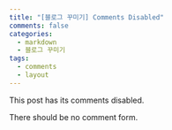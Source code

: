 ```yaml
---
title: "[블로그 꾸미기] Comments Disabled"
comments: false
categories: 
  - markdown
  - 블로그 꾸미기
tags:
  - comments
  - layout
---
```


This post has its comments disabled.

There should be no comment form.